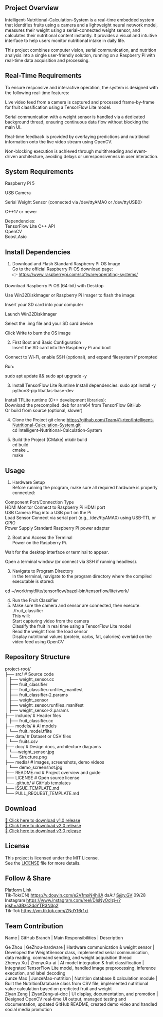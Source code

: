 ## Project Overview

Intelligent-Nutritional-Calculation-System is a real-time embedded system that identifies fruits using a camera and a lightweight neural network model, measures their weight using a serial-connected weight sensor, and calculates their nutritional content instantly. It provides a visual and intuitive interface to help users monitor nutritional intake in daily life.  

This project combines computer vision, serial communication, and nutrition analysis into a single user-friendly solution, running on a Raspberry Pi with real-time data acquisition and processing.  

## Real-Time Requirements  

To ensure responsive and interactive operation, the system is designed with the following real-time features:  

Live video feed from a camera is captured and processed frame-by-frame for fruit classification using a TensorFlow Lite model.  

Serial communication with a weight sensor is handled via a dedicated background thread, ensuring continuous data flow without blocking the main UI.  

Real-time feedback is provided by overlaying predictions and nutritional information onto the live video stream using OpenCV.  

Non-blocking execution is achieved through multithreading and event-driven architecture, avoiding delays or unresponsiveness in user interaction.  

## System Requirements

Raspberry Pi 5  

USB Camera   

Serial Weight Sensor (connected via /dev/ttyAMA0 or /dev/ttyUSB0)  

C++17 or newer  

Dependencies:  
TensorFlow Lite C++ API  
OpenCV  
Boost.Asio  

##  Install Dependencies
1. Download and Flash Standard Raspberry Pi OS Image  
Go to the official Raspberry Pi OS download page:  
👉 https://www.raspberrypi.com/software/operating-systems/    

Download Raspberry Pi OS (64-bit) with Desktop  

Use Win32DiskImager or Raspberry Pi Imager to flash the image:  

Insert your SD card into your computer  

Launch Win32DiskImager  
  
Select the .img file and your SD card device  

Click Write to burn the OS image  

2. First Boot and Basic Configuration  
Insert the SD card into the Raspberry Pi and boot  

Connect to Wi-Fi, enable SSH (optional), and expand filesystem if prompted  

Run:  

sudo apt update && sudo apt upgrade -y

3. Install TensorFlow Lite Runtime
Install dependencies:
sudo apt install -y python3-pip libatlas-base-dev

Install TFLite runtime (C++ development libraries):  
Download the precompiled .deb for arm64 from TensorFlow GitHub  
Or build from source (optional, slower)  

4. Clone the Project
git clone https://github.com/Team41-rtep/Intelligent-Nutritional-Calculation-System.git  
cd Intelligent-Nutritional-Calculation-System  

5. Build the Project (CMake)
mkdir build  
cd build  
cmake ..  
make  

## Usage
 1. Hardware Setup  
Before running the program, make sure all required hardware is properly connected:  


Component	Port/Connection Type  
HDMI Monitor	Connect to Raspberry Pi HDMI port  
USB Camera	Plug into a USB port on the Pi  
Load Sensor	Connect via serial port (e.g., /dev/ttyAMA0) using USB-TTL or GPIO  
Power Supply	Standard Raspberry Pi power adapter  

2. Boot and Access the Terminal  
Power on the Raspberry Pi.  

Wait for the desktop interface or terminal to appear.  

Open a terminal window (or connect via SSH if running headless).   

3. Navigate to Program Directory  
In the terminal, navigate to the program directory where the compiled executable is stored:  

cd ~/work/mytflite/tensorflow/bazel-bin/tensorflow/lite/work/  

4. Run the Fruit Classifier
5. Make sure the camera and sensor are connected, then execute:  
./fruit_classifier  
This will:  
Start capturing video from the camera  
Classify the fruit in real time using a TensorFlow Lite model  
Read the weight from the load sensor  
Display nutritional values (protein, carbs, fat, calories) overlaid on the video feed using OpenCV  



## Repository Structure

project-root/  
├── src/                         # Source code                 
│   ├── weight_sensor.cc          
│   ├── fruit_classifier           
│   ├── fruit_classifier.runfiles_manifest  
│   ├── fruit_classifier-2.params  
│   ├── weight_sensor              
│   ├── weight_sensor.runfiles_manifest  
│   ├── weight_sensor-2.params  
├── include/                     # Header files   
│   ├── fruit_classifier.cc   
├── models/                      # AI models  
│   └── fruit_model.tflite        
├── data/                        # Dataset or CSV files  
│   └── fruits.csv                 
├── doc/                         # Design docs, architecture diagrams  
│   └──weight_sensor.jpg     
│   └── Structure.png   
├── media/                       # Images, screenshots, demo videos  
│   └── demo_screenshot.jpg     
├── README.md                    # Project overview and guide  
├── LICENSE                      # Open source license  
└── .github/                     # GitHub templates  
    ├── ISSUE_TEMPLATE.md  
    └── PULL_REQUEST_TEMPLATE.md  

## Download

[🔗 Click here to download v1.0 release](https://github.com/Team41-rtep/Intelligent-Nutritional-Calculation-System/releases/tag/v1.0)  
[🔗 Click here to download v2.0 release](https://github.com/Team41-rtep/Intelligent-Nutritional-Calculation-System/releases/tag/v2.0)  
[🔗 Click here to download v3.0 release](https://github.com/Team41-rtep/Intelligent-Nutritional-Calculation-System/releases/tag/v3.0)  


## License

This project is licensed under the MIT License.    
See the [LICENSE](./LICENSE) file for more details.    

## Follow & Share  
Platform	Link  
Tik-Tok(CN)    https://v.douyin.com/e2VfmxN4hlU/ daA:/ S@y.GV 09/28   
Instagram	https://www.instagram.com/reel/DIsNyOcIzj-/?igsh=a3Bzc2doYTR3N3p2  
Tik-Tok   https://vm.tiktok.com/ZNdYf6r1x/   


## Team Contribution  
Name | GitHub Branch | Main Responsibilities | Description  

Ge Zhou | GeZhou-hardware | Hardware communication & weight sensor | Developed the WeightSensor class, implemented serial communication, data reading, command sending, and weight acquisition thread   
Zhenyu Xu | ZhenyuXu-ai | AI model integration & fruit classification | Integrated TensorFlow Lite model, handled image preprocessing, inference execution, and label decoding   
Junze Mao | JunzeMao-nutrition | Nutrition database & calculation module | Built the NutritionDatabase class from CSV file, implemented nutritional value calculation based on predicted fruit and weight   
Ziyan Zeng | ZiyanZeng-ui-doc | UI display, documentation, and promotion | Designed OpenCV real-time UI output, managed testing and documentation, updated GitHub README, created demo video and handled social media promotion  
